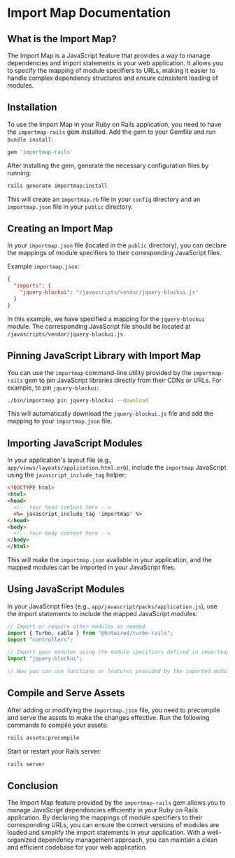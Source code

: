 # Import Map Documentation

## What is the Import Map?

The Import Map is a JavaScript feature that provides a way to manage dependencies and import statements in your web application. It allows you to specify the mapping of module specifiers to URLs, making it easier to handle complex dependency structures and ensure consistent loading of modules.

## Installation

To use the Import Map in your Ruby on Rails application, you need to have the `importmap-rails` gem installed. Add the gem to your Gemfile and run `bundle install`:

```ruby
gem 'importmap-rails'
```

After installing the gem, generate the necessary configuration files by running:

```bash
rails generate importmap:install
```

This will create an `importmap.rb` file in your `config` directory and an `importmap.json` file in your `public` directory.

## Creating an Import Map

In your `importmap.json` file (located in the `public` directory), you can declare the mappings of module specifiers to their corresponding JavaScript files.

Example `importmap.json`:

```json
{
  "imports": {
    "jquery-blockui": "/javascripts/vendor/jquery-blockui.js"
  }
}
```

In this example, we have specified a mapping for the `jquery-blockui` module. The corresponding JavaScript file should be located at `/javascripts/vendor/jquery-blockui.js`.

## Pinning JavaScript Library with Import Map

You can use the `importmap` command-line utility provided by the `importmap-rails` gem to pin JavaScript libraries directly from their CDNs or URLs. For example, to pin `jquery-blockui`:

```bash
./bin/importmap pin jquery-blockui --download
```

This will automatically download the `jquery-blockui.js` file and add the mapping to your `importmap.json` file.

## Importing JavaScript Modules

In your application's layout file (e.g., `app/views/layouts/application.html.erb`), include the `importmap` JavaScript using the `javascript_include_tag` helper:

```html
<!DOCTYPE html>
<html>
<head>
  <!-- Your head content here -->
  <%= javascript_include_tag 'importmap' %>
</head>
<body>
  <!-- Your body content here -->
</body>
</html>
```

This will make the `importmap.json` available in your application, and the mapped modules can be imported in your JavaScript files.

## Using JavaScript Modules

In your JavaScript files (e.g., `app/javascript/packs/application.js`), use the import statements to include the mapped JavaScript modules:

```javascript
// Import or require other modules as needed
import { Turbo, cable } from "@hotwired/turbo-rails";
import "controllers";

// Import your modules using the module specifiers defined in importmap.json
import "jquery-blockui";

// Now you can use functions or features provided by the imported modules.
```

## Compile and Serve Assets

After adding or modifying the `importmap.json` file, you need to precompile and serve the assets to make the changes effective. Run the following commands to compile your assets:

```bash
rails assets:precompile
```

Start or restart your Rails server:

```bash
rails server
```

## Conclusion

The Import Map feature provided by the `importmap-rails` gem allows you to manage JavaScript dependencies efficiently in your Ruby on Rails application. By declaring the mappings of module specifiers to their corresponding URLs, you can ensure the correct versions of modules are loaded and simplify the import statements in your application. With a well-organized dependency management approach, you can maintain a clean and efficient codebase for your web application.